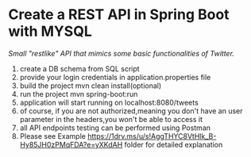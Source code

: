# Create a REST API in Spring Boot with MYSQL
*Small "restlike" API that mimics some basic functionalities of Twitter.*

1. create a DB schema from SQL script
2. provide your login credentials in application.properties file
3. build the project mvn clean install(optional)
4. run the project mvn spring-boot:run 
5. application will start running on localhost:8080/tweets
6. of course, if you are not authorized,meaning you don't have an user parameter in the headers,you won't be able to access it
7. all API endpoints testing can be performed using Postman
8. Please see Example https://1drv.ms/u/s!AggTHYC8VtHlk_B-Hy85JH0zPMqFDA?e=yXKdAH folder for detailed explanation
